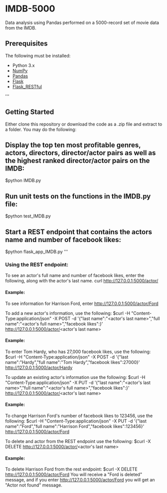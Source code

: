 # IMDB-5000
Data analysis using Pandas performed on a 5000-record set of movie data from the IMDB. 

## Prerequisites

The following must be installed:
* Python 3.x
* [NumPy](https://www.numpy.org/)
* [Pandas](https://pandas.pydata.org/)
* [Flask](https://www.fullstackpython.com/flask.html)
* [Flask_RESTful](https://flask-restful.readthedocs.io/en/latest/)

'''
## Getting Started
Either clone this repository or download the code as a .zip file and extract to a folder.
You may do the following:

## Display the top ten most profitable genres, actors, directors, director/actor pairs as well as the highest ranked director/actor pairs on the IMDB:
$python IMDB.py

## Run unit tests on the functions in the IMDB.py file:
$python test_IMDB.py

## Start a REST endpoint that contains the actors name and number of facebook likes:
$python flask_app_IMDB.py
'''

### Using the REST endpoint:
To see an actor's full name and number of facebook likes, enter the following, along with the actor's last name.
curl http://127.0.0.1:5000/actor/<actor last name>

#### Example:
To see information for Harrison Ford, enter http://127.0.0.1:5000/actor/Ford

To add a new actor's information, use the following:
$curl -H "Content-Type:application/json" -X POST -d '{"last name":"<actor's last name>","full name":"<actor's full name>","facebook likes":<number of facebook likes>}' http://127.0.0.1:5000/actor/<actor's last name>
  
#### Example:
To enter Tom Hardy, who has 27,000 facebook likes, use the following:
$curl -H "Content-Type:application/json" -X POST -d '{"last name":"Hardy","full name":"Tom Hardy","facebook likes":27000}' http://127.0.0.1:5000/actor/Hardy

To update an existing actor's information use the following:
$curl -H "Content-Type:application/json" -X PUT -d '{"last name":"<actor's last name>","full name":"<actor's full name>","facebook likes":<number of facebook likes>}' http://127.0.0.1:5000/actor/<actor's last name>

#### Example:
To change Harrison Ford's number of facebook likes to 123456, use the following:
$curl -H "Content-Type:application/json" -X PUT -d '{"last name":"Ford","full name":"Harrison Ford","facebook likes":123456}' http://127.0.0.1:5000/actor/Ford

To delete and actor from the REST endpoint use the following:
$curl -X DELETE http://127.0.0.1:5000/actor/<actor's last name>

#### Example:
To delete Harrison Ford from the rest endpoint:
$curl -X DELETE http://127.0.0.1:5000/actor/Ford
You will receive a "Ford is deleted" message, and if you enter http://127.0.0.1:5000/actor/Ford you will get an "Actor not found" message.


